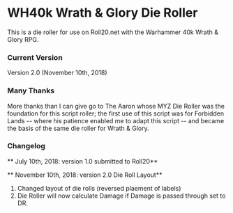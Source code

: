 # WH40k Wrath & Glory Die Roller
This is a die roller for use on Roll20.net with the Warhammer 40k Wrath & Glory RPG. 

### Current Version
Version 2.0 (November 10th, 2018) 

### Many Thanks	
More thanks than I can give go to The Aaron whose MYZ Die Roller was the foundation for this script roller; the first use of this script was for Forbidden Lands -- where his patience enabled me to adapt this script -- and became the basis of the same die roller for Wrath & Glory.

### Changelog

** July 10th, 2018: version 1.0 submitted to Roll20** 

** November 10th, 2018: version 2.0 Die Roll Layout** 
1. Changed layout of die rolls (reversed plaement of labels)
2. Die Roller will now calculate Damage if Damage is passed through set to DR.